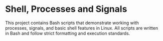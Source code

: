 # Shell, Processes and Signals

This project contains Bash scripts that demonstrate working with processes, signals, and basic shell features in Linux. All scripts are written in Bash and follow strict formatting and execution standards.
